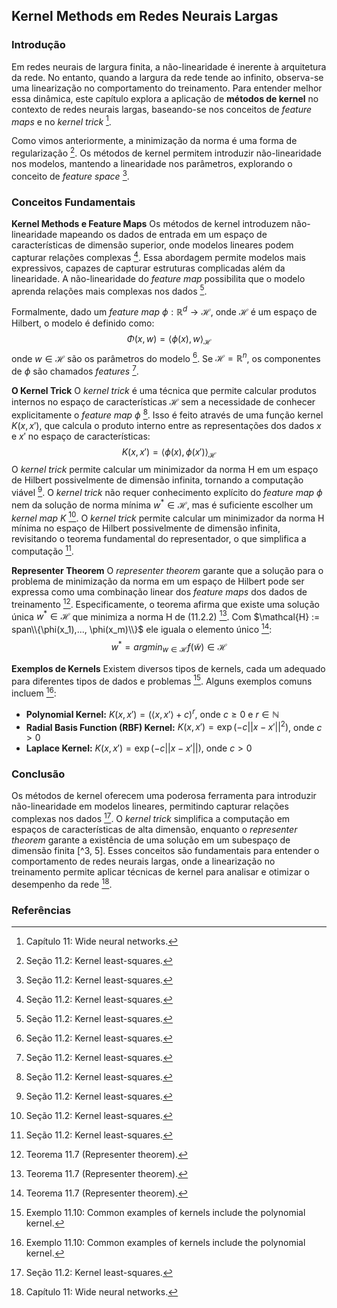## Kernel Methods em Redes Neurais Largas

### Introdução
Em redes neurais de largura finita, a não-linearidade é inerente à arquitetura da rede. No entanto, quando a largura da rede tende ao infinito, observa-se uma linearização no comportamento do treinamento. Para entender melhor essa dinâmica, este capítulo explora a aplicação de **métodos de kernel** no contexto de redes neurais largas, baseando-se nos conceitos de *feature maps* e no *kernel trick* [^1].

Como vimos anteriormente, a minimização da norma é uma forma de regularização [^3]. Os métodos de kernel permitem introduzir não-linearidade nos modelos, mantendo a linearidade nos parâmetros, explorando o conceito de *feature space* [^3].

### Conceitos Fundamentais

**Kernel Methods e Feature Maps**
Os métodos de kernel introduzem não-linearidade mapeando os dados de entrada em um espaço de características de dimensão superior, onde modelos lineares podem capturar relações complexas [^3]. Essa abordagem permite modelos mais expressivos, capazes de capturar estruturas complicadas além da linearidade. A não-linearidade do *feature map* possibilita que o modelo aprenda relações mais complexas nos dados [^3].

Formalmente, dado um *feature map* $\phi: \mathbb{R}^d \rightarrow \mathcal{H}$, onde $\mathcal{H}$ é um espaço de Hilbert, o modelo é definido como:
$$ \Phi(x, w) = \langle \phi(x), w \rangle_{\mathcal{H}} $$
onde $w \in \mathcal{H}$ são os parâmetros do modelo [^3]. Se $\mathcal{H} = \mathbb{R}^n$, os componentes de $\phi$ são chamados *features* [^3].

**O Kernel Trick**
O *kernel trick* é uma técnica que permite calcular produtos internos no espaço de características $\mathcal{H}$ sem a necessidade de conhecer explicitamente o *feature map* $\phi$ [^3]. Isso é feito através de uma função kernel $K(x, x')$, que calcula o produto interno entre as representações dos dados $x$ e $x'$ no espaço de características:
$$ K(x, x') = \langle \phi(x), \phi(x') \rangle_{\mathcal{H}} $$
O *kernel trick* permite calcular um minimizador da norma H em um espaço de Hilbert possivelmente de dimensão infinita, tornando a computação viável [^3]. O *kernel trick* não requer conhecimento explícito do *feature map* $\phi$ nem da solução de norma mínima $w^* \in \mathcal{H}$, mas é suficiente escolher um *kernel map* $K$ [^3]. O *kernel trick* permite calcular um minimizador da norma H mínima no espaço de Hilbert possivelmente de dimensão infinita, revisitando o teorema fundamental do representador, o que simplifica a computação [^3].

**Representer Theorem**
O *representer theorem* garante que a solução para o problema de minimização da norma em um espaço de Hilbert pode ser expressa como uma combinação linear dos *feature maps* dos dados de treinamento [^5]. Especificamente, o teorema afirma que existe uma solução única $w^* \in \mathcal{H}$ que minimiza a norma H de (11.2.2) [^5]. Com $\mathcal{H} := span\\{\phi(x_1),..., \phi(x_m)\\}$ ele iguala o elemento único [^5]:
$$w^* = argmin_{w \in \mathcal{H}} f(\tilde{w}) \in \mathcal{H}$$

**Exemplos de Kernels**
Existem diversos tipos de kernels, cada um adequado para diferentes tipos de dados e problemas [^7]. Alguns exemplos comuns incluem [^7]:
*   **Polynomial Kernel:** $K(x, x') = (\langle x, x' \rangle + c)^r$, onde $c \geq 0$ e $r \in \mathbb{N}$
*   **Radial Basis Function (RBF) Kernel:** $K(x, x') = \exp(-c||x - x'||^2)$, onde $c > 0$
*   **Laplace Kernel:** $K(x, x') = \exp(-c||x - x'||)$, onde $c > 0$

### Conclusão

Os métodos de kernel oferecem uma poderosa ferramenta para introduzir não-linearidade em modelos lineares, permitindo capturar relações complexas nos dados [^3]. O *kernel trick* simplifica a computação em espaços de características de alta dimensão, enquanto o *representer theorem* garante a existência de uma solução em um subespaço de dimensão finita [^3, 5]. Esses conceitos são fundamentais para entender o comportamento de redes neurais largas, onde a linearização no treinamento permite aplicar técnicas de kernel para analisar e otimizar o desempenho da rede [^1].

### Referências
[^1]: Capítulo 11: Wide neural networks.
[^3]: Seção 11.2: Kernel least-squares.
[^5]: Teorema 11.7 (Representer theorem).
[^7]: Exemplo 11.10: Common examples of kernels include the polynomial kernel.

<!-- END -->